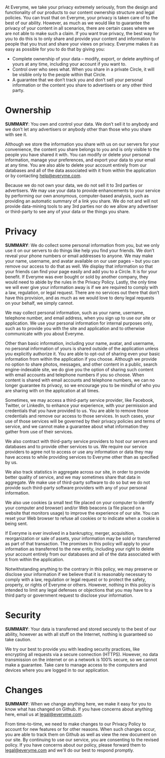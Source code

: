 At Everyme, we take your privacy extremely seriously, from the design and functionality of our products to our content ownership structure and legal policies. You can trust that on Everyme, your privacy is taken care of to the best of our ability. However, as much as we would like to guarantee the privacy of your content in all scenarios, there are certain cases where we are not able to make such a claim. If you want true privacy, the best way for you to do this is to only share and provide your content and information to people that you trust and share your views on privacy. Everyme makes it as easy as possible for you to do that by giving you:
    
* Complete ownership of your data – modify, export, or delete anything of yours at any time, including your account if you want to.
* Control over who sees what. When you share in a private Circle, it will be visible only to the people within that Circle.
* A guarantee that we don’t track you and don’t sell your personal information or the content you share to advertisers or any other third party.

# Ownership
    
__SUMMARY__: You own and control your data. We don’t sell it to anybody and we don’t let any advertisers or anybody other than those who you share with see it.

Although we store the information you share with us on our servers for your convenience, the content you share belongs to you and is only visible to the people you have shared it with. You can modify or delete your personal information, manage your preferences, and export your data to your email at any time. You are also able to delete your account entirely from our databases and all of the data associated with it from within the application or by contacting help@everyme.com.

Because we do not own your data, we do not sell it to 3rd parties or advertisers. We may use your data to provide enhancements to your service by performing our own anonymous, computer-based analysis, such as providing an automatic summary of a link you share. We do not and will not provide data-mining tools to any 3rd parties nor do we allow any advertiser or third-party to see any of your data or the things you share.

# Privacy

__SUMMARY__: We do collect some personal information from you, but we only use it on our servers to do things like help you find your friends. We don’t reveal your phone numbers or email addresses to anyone. We may make your name, username, and avatar available on our user pages – but you can remove our access to do that as well. We display that information so that your friends can find your page easily and add you to a Circle. It is for your benefit. If Everyme was ever bought or sold by another company, they would need to abide by the rules in the Privacy Policy. Lastly, the only time we will ever give your information away is if we are required to comply with a law, regulation, or legal request. There are no services out there that don’t have this provision, and as much as we would love to deny legal requests on your behalf, we simply cannot.

We may collect personal information, such as your name, username, telephone number, and email address, when you sign up to use our site or application. We use your personal information for internal purposes only, such as to provide you with the site and application and to otherwise communicate with you about Everyme.

Other than basic information, including your name, avatar, and username, no personal information of yours is shared outside of the application unless you explicitly authorize it. You are able to opt-out of sharing even your basic information from within the application if you choose. Although we provide no option to share photos, messages, and other content in a public, search engine-indexable site, we do give you the option of sharing such content with email accounts and telephone numbers if you so choose. When content is shared with email accounts and telephone numbers, we can no longer guarantee its privacy, so we encourage you to be mindful of who you are sharing with on the application at all times.

Sometimes, we may access a third-party service provider, like Facebook, Twitter, or LinkedIn, to enhance your experience, with your permission and credentials that you have provided to us. You are able to remove those credentials and remove our access to those services. In such cases, your use of those services will be governed by their privacy policies and terms of service, and we cannot make a guarantee about what information they gather from use of their services.

We also contract with third-party service providers to host our servers and databases and to provide other services to us. We require our service providers to agree not to access or use any information or data they may have access to while providing services to Everyme other than as specified by us.

We also track statistics in aggregate across our site, in order to provide better quality of service, and we may sometimes share that data in aggregate. We make use of third-party software to do so but we do not provide such third-party software providers with any of your personal information.

We also use cookies (a small text file placed on your computer to identify your computer and browser) and/or Web beacons (a file placed on a website that monitors usage) to improve the experience of our site.  You can reset your Web browser to refuse all cookies or to indicate when a cookie is being sent.

If Everyme is ever involved in a bankruptcy, merger, acquisition, reorganization or sale of assets, your information may be sold or transferred as part of that transaction. The promises in this policy will apply to your information as transferred to the new entity, including your right to delete your account entirely from our databases and all of the data associated with it from within the application.

Notwithstanding anything to the contrary in this policy, we may preserve or disclose your information if we believe that it is reasonably necessary to comply with a law, regulation or legal request or to protect the safety, property, or rights of Everyme or others. However, nothing in this policy is intended to limit any legal defenses or objections that you may have to a third party or government request to disclose your information.

# Security

__SUMMARY__: Your data is transferred and stored securely to the best of our ability, however as with all stuff on the Internet, nothing is guaranteed so take caution.

We try our best to provide you with leading security practices, like encrypting all requests via a secure connection (HTTPS). However, no data transmission on the internet or on a network is 100% secure, so we cannot make a guarantee. Take care to manage access to the computers and devices where you are logged in to our application. 

# Changes

__SUMMARY__: When we change anything here, we make it easy for you to know what has changed on Github. If you have concerns about anything here, email us at legal@everyme.com.

From time-to-time, we need to make changes to our Privacy Policy to account for new features or for other reasons. When such changes occur, you are able to track them on Github as well as view the new document on our site. By continuing to use our service, you are consenting to the revised policy. If you have concerns about our policy, please forward them to legal@everyme.com and we'll do our best to respond promptly.